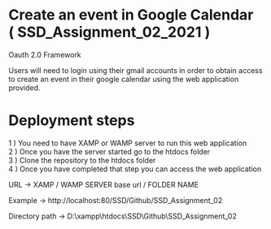 # Create an event in Google Calendar <br/> ( SSD_Assignment_02_2021 )
Oauth 2.0 Framework

Users will need to login using their gmail accounts in order to obtain access to create an event in their google calendar using the web application provided.
<br/>
# Deployment steps <br/>
1 ) You need to have XAMP or WAMP server to run this web application<br/>
2 ) Once you have the server started go to the htdocs folder<br/>
3 ) Clone the repository to the htdocs folder<br/>
4 ) Once you have completed that step you can access the web application <br/>

URL -> XAMP / WAMP SERVER base url / FOLDER NAME

Example -> http://localhost:80/SSD/Github/SSD_Assignment_02

Directory path -> D:\xampp\htdocs\SSD\Github\SSD_Assignment_02
